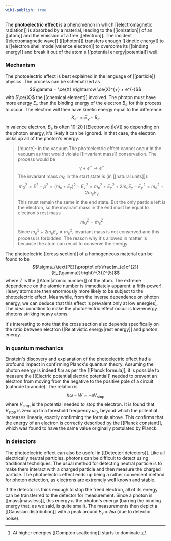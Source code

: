 ```yaml
---
wiki-publish: true
---
```

The **photoelectric effect** is a phenomenon in which [[electromagnetic radiation]] is absorbed by a material, leading to the [[ionization]] of an [[atom]] and the emission of a free [[electron]]. The incident [[electromagnetic wave]] ([[photon]]) transfers enough [[kinetic energy]] to a [[electron shell model|valence electron]] to overcome its [[binding energy]] and break it out of the atom's [[potential energy|potential]] well.
### Mechanism
The photoelectric effect is best explained in the language of [[particle]] physics. The process can be schematized as
$$\gamma + \ce{X} \rightarrow \ce{X}^{+} + e^{-}$$
with $\ce{X}$ the [[chemical element]] involved. The photon must have more energy $E_{\gamma}$ than the binding energy of the electron $B_{e}$ for this process to occur. The electron will then have kinetic energy equal to the difference:
$$K_{e^{-}}=E_{\gamma}-B_{e}$$
In valence electron, $B_{e}$ is often 10-20 [[Electronvolt|eV]] so depending on the photon energy, it's likely it can be ignored. In that case, the electron picks up all of the photon's energy.

> [!quote]- In the vacuum
> The photoelectric effect cannot occur in the vacuum as that would violate [[invariant mass]] conservation. The process would be
> $$\gamma+e^{-}\to e^{-}$$
> The invariant mass $m_{0}$ in the start state is (in [[natural units]]):
> $$m_{0}^{2}=E^{2}-p^{2}=(m_{e}+E_{\gamma})^{2}-E_{\gamma}^{2}=m_{e}^{2}+E_{\gamma}^{2}+2m_{e}E_{\gamma}-E_{\gamma}^{2}=m_{e}^{2}+2m_{e}E_{\gamma}$$
> This must remain the same in the end state. But the only particle left is the electron, so the invariant mass in the end must be equal to electron's rest mass
> $$m_{0}^{2}=m_{e}^{2}$$
> Since $m_{e}^{2}+2m_{e}E_{\gamma}\neq m_{e}^{2}$, invariant mass is not conserved and this process is forbidden. The reason why it's allowed in matter is because the atom can recoil to conserve the energy.

The photoelectric [[cross section]] of a homogeneous material can be found to be
$$\sigma_{\text{PE}}\propto\left(\frac{m_{e}c^{2}}{E_{\gamma}}\right)^{3}Z^{5}$$
where $Z$ is the [[Atom|atomic number]] of the atom. The extreme dependence on the atomic number is immediately apparent: a fifth-power! Heavy atoms are then enormously more likely to be subject to the photoelectric effect. Meanwhile, from the inverse dependence on photon energy, we can deduce that this effect is prevalent only at low energies[^1]. The ideal condition to make the photoelectric effect occur is low-energy photons striking heavy atoms.

It's interesting to note that the cross section also depends specifically on the ratio between electron [[Relativistic energy|rest energy]] and photon energy.
### In quantum mechanics
Einstein's discovery and explanation of the photoelectric effect had a profound impact in confirming Planck's quantum theory. Assuming the photon energy is indeed $\hbar \omega$ as per the [[Planck formula]], it is possible to measure the [[Electric potential|electric potential]] needed to prevent an electron from moving from the negative to the positive pole of a circuit (cathode to anode). The relation is
$$\hbar \omega - W = -eV_\text{stop}$$
where $V_\text{stop}$ is the potential needed to stop the electron. It is found that $V_\text{stop}$ is zero up to a threshold frequency $\omega_{0}$, beyond which the potential increases linearly, exactly confirming the formula above. This confirms that the energy of an electron is correctly described by the [[Planck constant]], which was found to have the same value originally postulated by Planck.
### In detectors
The photoelectric effect can also be useful in [[Detector|detectors]]. Like all electrically neutral particles, photons can be difficult to detect using traditional techniques. The usual method for detecting neutral particle is to make them interact with a charged particle and then measure the charged particle. The photoelectric effect ends up being a rather convenient method for photon detection, as electrons are extremely well known and stable.

If the detector is thick enough to stop the freed electron, all of its energy can be transferred to the detector for measurement. Since a photon is [[mass|massless]], this energy *is* the photon's energy (barring the binding energy that, as we said, is quite small). The measurements then depict a [[Gaussian distribution]] with a peak around $E_{\gamma}=\hbar \omega$ (due to detector noise).

[^1]: At higher energies [[Compton scattering]] starts to dominate.
